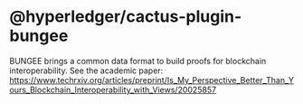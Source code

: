 # @hyperledger/cactus-plugin-bungee

BUNGEE brings a common data format to build proofs for blockchain interoperability. See the academic paper: https://www.techrxiv.org/articles/preprint/Is_My_Perspective_Better_Than_Yours_Blockchain_Interoperability_with_Views/20025857



